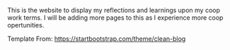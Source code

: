 This is the website to display my reflections and learnings upon my coop work terms.
I will be adding more pages to this as I experience more coop opertunities.

Template From:
https://startbootstrap.com/theme/clean-blog